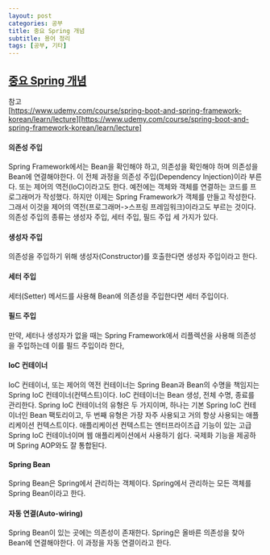 ```yaml
---
layout: post
categories: 공부
title: 중요 Spring 개념
subtitle: 용어 정리
tags: [공부, 기타]
---
```


## <U> 중요 Spring 개념 </U>

참고  
[https://www.udemy.com/course/spring-boot-and-spring-framework-korean/learn/lecture][https://www.udemy.com/course/spring-boot-and-spring-framework-korean/learn/lecture]

#### 의존성 주입

Spring Framework에서는 Bean을 확인해야 하고, 의존성을 확인해야 하며 의존성을 Bean에 연결해야한다. 이 전체 과정을 의존성 주입(Dependency Injection)이라 부른다. 또는 제어의 역전(IoC)이라고도 한다. 예전에는 객체와 객체를 연결하는 코드를 프로그래머가 작성했다. 하지만 이제는 Spring Framework가 객체를 만들고 작성한다. 그래서 이것을 제어의 역전(프로그래머->스프링 프레임워크)이라고도 부르는 것이다. 의존성 주입의 종류는 생성자 주입, 세터 주입, 필드 주입 세 가지가 있다.

#### 생성자 주입

의존성을 주입하기 위해 생성자(Constructor)를 호출한다면 생성자 주입이라고 한다.

#### 세터 주입

세터(Setter) 메서드를 사용해 Bean에 의존성을 주입한다면 세터 주입이다. 

#### 필드 주입

만약, 세터나 생성자가 없을 때는 Spring Framework에서 리플렉션을 사용해 의존성을 주입하는데 이를 필드 주입이라 한다, 

#### IoC 컨테이너

IoC 컨테이너, 또는 제어의 역전 컨테이너는 Spring Bean과 Bean의 수명을 책임지는 Spring IoC 컨테이너(컨텍스트)이다. IoC 컨테이너는 Bean 생성, 전체 수명, 종료를 관리한다. Spring IoC 컨테이너의 유형은 두 가지이며, 하나는 기본 Spring IoC 컨테이너인 Bean 팩토리이고, 두 번째 유형은 가장 자주 사용되고 거의 항상 사용되는 애플리케이션 컨텍스트이다. 애플리케이션 컨텍스트는 엔터프라이즈급 기능이 있는 고급 Spring IoC 컨테이너이며 웹 애플리케이션에서 사용하기 쉽다. 국제화 기능을 제공하며 Spring AOP와도 잘 통합된다.

#### Spring Bean

Spring Bean은 Spring에서 관리하는 객체이다. Spring에서 관리하는 모든 객체를 Spring Bean이라고 한다. 

#### 자동 연결(Auto-wiring)
Spring Bean이 있는 곳에는 의존성이 존재한다. Spring은 올바른 의존성을 찾아 Bean에 연결해야한다. 이 과정을 자동 연결이라고 한다.